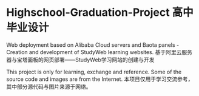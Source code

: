 # Highschool-Graduation-Project 高中毕业设计
Web deployment based on Alibaba Cloud servers and Baota panels - Creation and development of StudyWeb learning websites.
基于阿里云服务器与宝塔面板的网页部署——StudyWeb学习网站的创建与开发

This project is only for learning, exchange and reference. Some of the source code and images are from the Internet.
本项目仅用于学习交流参考，其中部分源代码与图片来源于网络。
